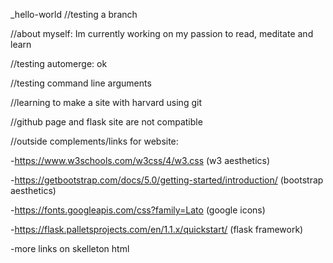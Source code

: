 _hello-world
//testing a branch

//about myself: Im currently working on my passion to read, meditate and learn

//testing automerge: ok

//testing command line arguments

//learning to make a site with harvard using git

//github page and flask site are not compatible 

//outside complements/links for website:

  -https://www.w3schools.com/w3css/4/w3.css                                 (w3 aesthetics)
  
  -https://getbootstrap.com/docs/5.0/getting-started/introduction/          (bootstrap aesthetics)
  
  -https://fonts.googleapis.com/css?family=Lato                             (google icons)
  
  -https://flask.palletsprojects.com/en/1.1.x/quickstart/                   (flask framework)
  
  -more links on skelleton html
